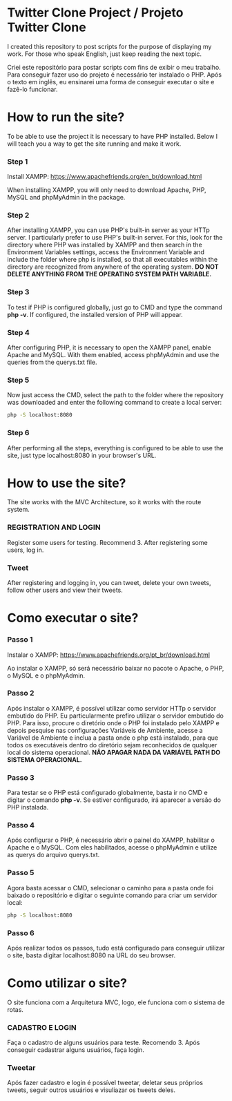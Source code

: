 # Twitter Clone Project / Projeto Twitter Clone
I created this repository to post scripts for the purpose of displaying my work. For those who speak English, just keep reading the next topic.

Criei este repositório para postar scripts com fins de exibir o meu trabalho. Para conseguir fazer uso do projeto é necessário ter instalado o PHP. Após o texto em inglês, eu ensinarei uma forma de conseguir executar o site e fazê-lo funcionar.

# How to run the site?
To be able to use the project it is necessary to have PHP installed. Below I will teach you a way to get the site running and make it work.

### Step 1
Install XAMPP: https://www.apachefriends.org/en_br/download.html

When installing XAMPP, you will only need to download Apache, PHP, MySQL and phpMyAdmin in the package.

### Step 2
After installing XAMPP, you can use PHP's built-in server as your HTTp server. I particularly prefer to use PHP's built-in server. For this, look for the directory where PHP was installed by XAMPP and then search in the Environment Variables settings, access the Environment Variable and include the folder where php is installed, so that all executables within the directory are recognized from anywhere of the operating system. **DO NOT DELETE ANYTHING FROM THE OPERATING SYSTEM PATH VARIABLE.**

### Step 3
To test if PHP is configured globally, just go to CMD and type the command **php -v**. If configured, the installed version of PHP will appear.

### Step 4
After configuring PHP, it is necessary to open the XAMPP panel, enable Apache and MySQL. With them enabled, access phpMyAdmin and use the queries from the querys.txt file.

### Step 5
Now just access the CMD, select the path to the folder where the repository was downloaded and enter the following command to create a local server:
```sh
php -S localhost:8080
```

### Step 6
After performing all the steps, everything is configured to be able to use the site, just type localhost:8080 in your browser's URL.

# How to use the site?
The site works with the MVC Architecture, so it works with the route system.

### REGISTRATION AND LOGIN
Register some users for testing. Recommend 3. After registering some users, log in.

### Tweet
After registering and logging in, you can tweet, delete your own tweets, follow other users and view their tweets.


# Como executar o site?

### Passo 1
Instalar o XAMPP: https://www.apachefriends.org/pt_br/download.html

Ao instalar o XAMPP, só será necessário baixar no pacote o Apache, o PHP, o MySQL e o phpMyAdmin.

### Passo 2
Após instalar o XAMPP, é possível utilizar como servidor HTTp o servidor embutido do PHP. Eu particularmente prefiro utilizar o servidor embutido do PHP. Para isso, procure o diretório onde o PHP foi instalado pelo XAMPP e depois pesquise nas configurações Variáveis de Ambiente, acesse a Variável de Ambiente e inclua a pasta onde o php está instalado, para que todos os executáveis dentro do diretório sejam reconhecidos de qualquer local do sistema operacional. **NÂO APAGAR NADA DA VARIÁVEL PATH DO SISTEMA OPERACIONAL.**

### Passo 3
Para testar se o PHP está configurado globalmente, basta ir no CMD e digitar o comando **php -v**. Se estiver configurado, irá aparecer a versão do PHP instalada.

### Passo 4
Após configurar o PHP, é necessário abrir o painel do XAMPP, habilitar o Apache e o MySQL. Com eles habilitados, acesse o phpMyAdmin e utilize as querys do arquivo querys.txt.

### Passo 5
Agora basta acessar o CMD, selecionar o caminho para a pasta onde foi baixado o repositório e digitar o seguinte comando para criar um servidor local:
```sh
php -S localhost:8080
```

### Passo 6
Após realizar todos os passos, tudo está configurado para conseguir utilizar o site, basta digitar localhost:8080 na URL do seu browser.

# Como utilizar o site?
O site funciona com a Arquitetura MVC, logo, ele funciona com o sistema de rotas.

### CADASTRO E LOGIN
Faça o cadastro de alguns usuários para teste. Recomendo 3. Após conseguir cadastrar alguns usuários, faça login.

### Tweetar
Após fazer cadastro e login é possível tweetar, deletar seus próprios tweets, seguir outros usuários e visuliazar os tweets deles.

